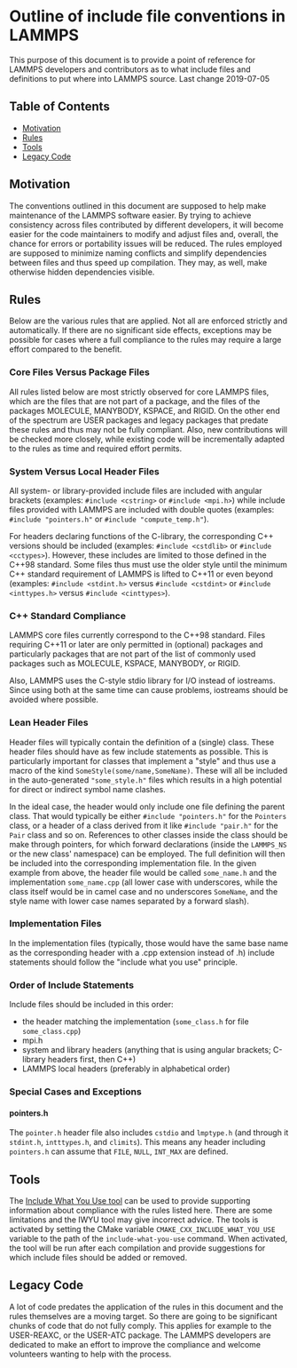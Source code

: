 # Outline of include file conventions in LAMMPS

This purpose of this document is to provide a point of reference
for LAMMPS developers and contributors as to what include files
and definitions to put where into LAMMPS source.
Last change 2019-07-05

## Table of Contents

  * [Motivation](#motivation)
  * [Rules](#rules)
  * [Tools](#tools)
  * [Legacy Code](#legacy-code)

## Motivation

The conventions outlined in this document are supposed to help make
maintenance of the LAMMPS software easier.  By trying to achieve
consistency across files contributed by different developers, it will
become easier for the code maintainers to modify and adjust files and,
overall, the chance for errors or portability issues will be reduced.
The rules employed are supposed to minimize naming conflicts and
simplify dependencies between files and thus speed up compilation. They
may, as well, make otherwise hidden dependencies visible.

## Rules

Below are the various rules that are applied.  Not all are enforced
strictly and automatically.  If there are no significant side effects,
exceptions may be possible for cases where a full compliance to the
rules may require a large effort compared to the benefit.

### Core Files Versus Package Files

All rules listed below are most strictly observed for core LAMMPS files,
which are the files that are not part of a package, and the files of the
packages MOLECULE, MANYBODY, KSPACE, and RIGID.  On the other end of
the spectrum are USER packages and legacy packages that predate these
rules and thus may not be fully compliant.  Also, new contributions
will be checked more closely, while existing code will be incrementally
adapted to the rules as time and required effort permits.

### System Versus Local Header Files

All system- or library-provided include files are included with angular
brackets (examples: `#include <cstring>` or `#include <mpi.h>`) while
include files provided with LAMMPS are included with double quotes
(examples: `#include "pointers.h"` or `#include "compute_temp.h"`).

For headers declaring functions of the C-library, the corresponding
C++ versions should be included (examples: `#include <cstdlib>` or
`#include <cctypes>`).  However, these includes are limited to those defined
in the C++98 standard.  Some files thus must use the older style until
the minimum C++ standard requirement of LAMMPS is lifted to C++11 or
even beyond (examples: `#include <stdint.h>` versus `#include <cstdint>`
or `#include <inttypes.h>` versus `#include <cinttypes>`).

### C++ Standard Compliance

LAMMPS core files currently correspond to the C++98 standard. Files
requiring C++11 or later are only permitted in (optional) packages
and particularly packages that are not part of the list of commonly
used packages such as MOLECULE, KSPACE, MANYBODY, or RIGID.

Also, LAMMPS uses the C-style stdio library for I/O instead of iostreams.
Since using both at the same time can cause problems, iostreams should
be avoided where possible.

### Lean Header Files

Header files will typically contain the definition of a (single) class.
These header files should have as few include statements as possible.
This is particularly important for classes that implement a "style" and
thus use a macro of the kind `SomeStyle(some/name,SomeName)`. These will
all be included in the auto-generated `"some_style.h"` files which 
results in a high potential for direct or indirect symbol name clashes.

In the ideal case, the header would only include one file defining the
parent class. That would typically be either `#include "pointers.h"` for
the `Pointers` class, or a header of a class derived from it like
`#include "pair.h"` for the `Pair` class and so on.  References to other
classes inside the class should be make through pointers, for which forward
declarations (inside the `LAMMPS_NS` or the new class' namespace) can
be employed.  The full definition will then be included into the corresponding
implementation file.  In the given example from above, the header file
would be called `some_name.h` and the implementation `some_name.cpp` (all
lower case with underscores, while the class itself would be in camel case
and no underscores `SomeName`, and the style name with lower case names separated by
a forward slash).

### Implementation Files

In the implementation files (typically, those would have the same base name
as the corresponding header with a .cpp extension instead of .h) include
statements should follow the "include what you use" principle.

### Order of Include Statements

Include files should be included in this order:
* the header matching the implementation (`some_class.h` for file `some_class.cpp`)
* mpi.h
* system and library headers (anything that is using angular brackets; C-library headers first, then C++)
* LAMMPS local headers (preferably in alphabetical order)

### Special Cases and Exceptions

#### pointers.h

The `pointer.h` header file also includes `cstdio` and `lmptype.h`
(and through it `stdint.h`, `intttypes.h`, and `climits`).
This means any header including `pointers.h` can assume that `FILE`,
`NULL`, `INT_MAX` are defined.

## Tools

The [Include What You Use tool](https://include-what-you-use.org/)
can be used to provide supporting information about compliance with
the rules listed here.  There are some limitations and the IWYU tool
may give incorrect advice.  The tools is activated by setting the
CMake variable `CMAKE_CXX_INCLUDE_WHAT_YOU_USE` variable to the
path of the `include-what-you-use` command.  When activated, the
tool will be run after each compilation and provide suggestions for
which include files should be added or removed.

## Legacy Code

A lot of code predates the application of the rules in this document
and the rules themselves are a moving target.  So there are going to be
significant chunks of code that do not fully comply.  This applies
for example to the USER-REAXC, or the USER-ATC package.  The LAMMPS
developers are dedicated to make an effort to improve the compliance
and welcome volunteers wanting to help with the process.

